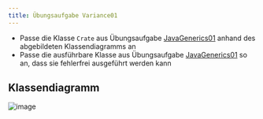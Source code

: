 ```yaml
---
title: Übungsaufgabe Variance01
---
```


- Passe die Klasse `Crate` aus Übungsaufgabe [JavaGenerics01](java-generics01.md) anhand des abgebildeten Klassendiagramms an
- Passe die ausführbare Klasse aus Übungsaufgabe [JavaGenerics01](java-generics01.md) so an, dass sie fehlerfrei ausgeführt werden kann

## Klassendiagramm
![image](https://user-images.githubusercontent.com/47243617/179726509-3a91d29a-b0b9-46b4-a290-ec3fdc2425a2.png)
